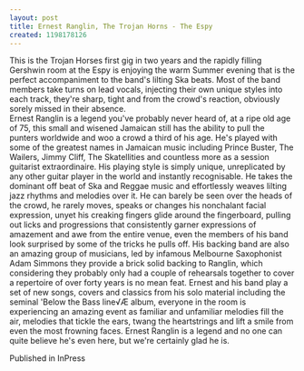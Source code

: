 ```yaml
---
layout: post
title: Ernest Ranglin, The Trojan Horns - The Espy
created: 1198178126
---
```

This is the Trojan Horses first gig in two years and the rapidly filling Gershwin room at the Espy is enjoying the warm Summer evening that is the perfect accompaniment to the band's lilting Ska beats. Most of the band members take turns on lead vocals, injecting their own unique styles into each track, they're sharp, tight and from the crowd's reaction, obviously sorely missed in their absence.<br>Ernest Ranglin is a legend you've probably never heard of, at a ripe old age of 75, this small and wisened Jamaican still has the ability to pull the punters worldwide and woo a crowd a third of his age. He's played with some of the greatest names in Jamaican music including Prince Buster, The Wailers, Jimmy Cliff, The Skatellities and countless more as a session guitarist extraordinaire. His playing style is simply unique, unreplicated by any other guitar player in the world and instantly recognisable. He takes the dominant off beat of Ska and Reggae music and effortlessly weaves lilting jazz rhythms and melodies over it. He can barely be seen over the heads of the crowd, he rarely moves, speaks or changes his nonchalant facial expression, unyet his creaking fingers glide around the fingerboard, pulling out licks and progressions that consistently garner expressions of amazement and awe from the entire venue, even the members of his band look surprised by some of the tricks he pulls off. His backing band are also an amazing group of musicians, led by infamous Melbourne Saxophonist Adam Simmons they provide a brick solid backing to Ranglin, which considering they probably only had a couple of rehearsals together to cover a repertoire of over forty years is no mean feat. Ernest and his band play a set of new songs, covers and classics from his solo material including the seminal 'Below the Bass line√Æ album, everyone in the room is experiencing an amazing event as familiar and unfamiliar melodies fill the air, melodies that tickle the ears, twang the heartstrings and lift a smile from even the most frowning faces. Ernest Ranglin is a legend and no one can quite believe he's even here, but we're certainly glad he is.
<p>Published in InPress</p>
